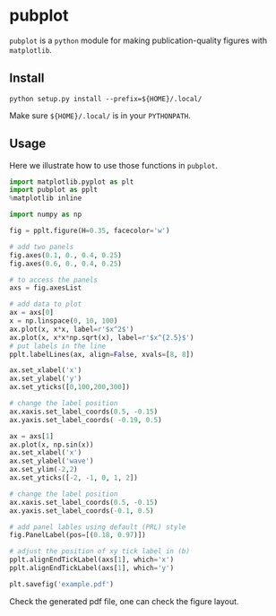 # pubplot

`pubplot` is a `python` module for making publication-quality figures with `matplotlib`.

## Install
```
python setup.py install --prefix=${HOME}/.local/
```
Make sure `${HOME}/.local/` is in your `PYTHONPATH`.

## Usage

Here we illustrate how to use those functions in `pubplot`.

```python
import matplotlib.pyplot as plt
import pubplot as pplt
%matplotlib inline

import numpy as np
```

```python
fig = pplt.figure(H=0.35, facecolor='w')

# add two panels
fig.axes(0.1, 0., 0.4, 0.25)
fig.axes(0.6, 0., 0.4, 0.25)

# to access the panels
axs = fig.axesList

# add data to plot
ax = axs[0]
x = np.linspace(0, 10, 100)
ax.plot(x, x*x, label=r'$x^2$')
ax.plot(x, x*x*np.sqrt(x), label=r'$x^{2.5}$')
# put labels in the line
pplt.labelLines(ax, align=False, xvals=[8, 8])

ax.set_xlabel('x')
ax.set_ylabel('y')
ax.set_yticks([0,100,200,300])

# change the label position
ax.xaxis.set_label_coords(0.5, -0.15)
ax.yaxis.set_label_coords( -0.19, 0.5)

ax = axs[1]
ax.plot(x, np.sin(x))
ax.set_xlabel('x')
ax.set_ylabel('wave')
ax.set_ylim(-2,2)
ax.set_yticks([-2, -1, 0, 1, 2])

# change the label position
ax.xaxis.set_label_coords(0.5, -0.15)
ax.yaxis.set_label_coords(-0.1, 0.5)

# add panel lables using default (PRL) style
fig.PanelLabel(pos=[(0.18, 0.97)])

# adjust the position of xy tick label in (b)
pplt.alignEndTickLabel(axs[1], which='x')
pplt.alignEndTickLabel(axs[1], which='y')

plt.savefig('example.pdf')
```

Check the generated pdf file, one can check the figure layout.
